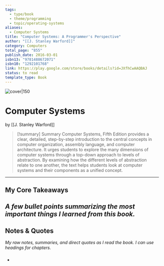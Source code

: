 ```yaml
---
tags:
  - type/book
  - theme/programming
  - topic/operating-systems
aliases:
  - Computer Systems
title: "Computer Systems: A Programmer's Perspective"
author: "[[J. Stanley Warford]]"
category: Computers
total_page: "855"
publish_date: 2016-03-01
isbn13: "9781488672071"
isbn10: "1292101768"
link: https://play.google.com/store/books/details?id=JXfhCwAAQBAJ
status: to read
template_type: Book
---
```

![cover|150](http://books.google.com/books/content?id=JXfhCwAAQBAJ&printsec=frontcover&img=1&zoom=1&edge=curl&source=gbs_api)

# Computer Systems
by [[J. Stanley Warford]]

> [!summary] Summary
> Computer Systems, Fifth Edition provides a clear, detailed, step-by-step introduction to the central concepts in computer organization, assembly language, and computer architecture. It urges students to explore the many dimensions of computer systems through a top-down approach to levels of abstraction. By examining how the different levels of abstraction relate to one another, the text helps students look at computer systems and their components as a unified concept.

---

## My Core Takeaways
_A few bullet points summarizing the most important things I learned from this book._
- 

## Notes & Quotes
_My raw notes, summaries, and direct quotes as I read the book. I can use headings for chapters._

### 
-